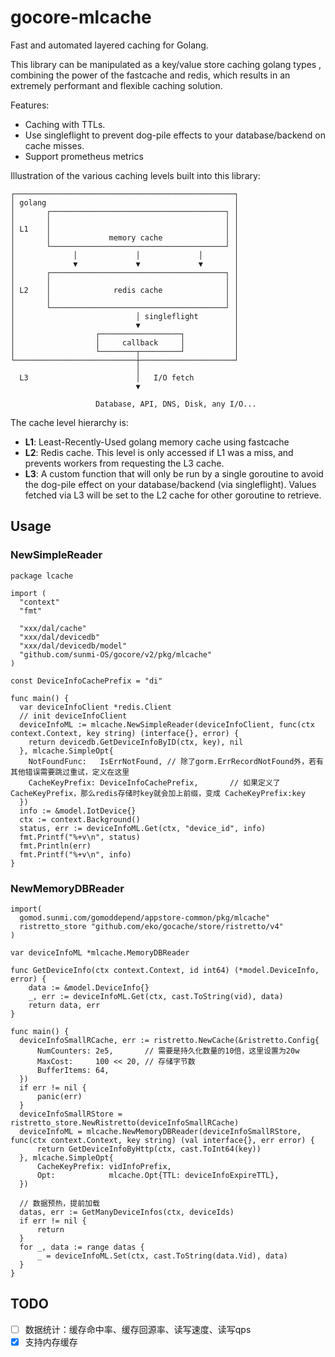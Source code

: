 # gocore-mlcache

Fast and automated layered caching for Golang.

This library can be manipulated as a key/value store caching golang types , combining the power of the fastcache and redis, which results in an extremely performant and flexible caching solution.

Features:

- Caching with TTLs.
- Use singleflight to prevent dog-pile effects to your
  database/backend on cache misses.
- Support prometheus metrics

Illustration of the various caching levels built into this library:


```
┌─────────────────────────────────────────────────┐
│ golang                                          │
│       ┌───────────────────────────────────────┐ │
│       │                                       │ │
│ L1    │                                       │ │
│       │             memory cache              │ │
│       └───────────────────────────────────────┘ │
│             │             │             │       │
│             ▼             ▼             ▼       │
│       ┌───────────────────────────────────────┐ │
│       │                                       │ │
│ L2    │              redis cache              │ │
│       │                                       │ │
│       └───────────────────────────────────────┘ │
│                           │ singleflight        │
│                           ▼                     │
│                  ┌──────────────────┐           │
│                  │     callback     │           │
│                  └────────┬─────────┘           │
└───────────────────────────┼─────────────────────┘
                            │
  L3                        │   I/O fetch
                            ▼

                   Database, API, DNS, Disk, any I/O...
```


The cache level hierarchy is:
- **L1**: Least-Recently-Used golang memory cache using fastcache
- **L2**: Redis cache. This level is only accessed if L1 was a miss, 
  and prevents workers from requesting the L3 cache.
- **L3**: A custom function that will only be run by a single goroutine
  to avoid the dog-pile effect on your database/backend
  (via singleflight). Values fetched via L3 will be set to the L2 cache
  for other goroutine to retrieve.

## Usage
### NewSimpleReader
```golang
package lcache

import (
  "context"
  "fmt"

  "xxx/dal/cache"
  "xxx/dal/devicedb"
  "xxx/dal/devicedb/model"
  "github.com/sunmi-OS/gocore/v2/pkg/mlcache"
)

const DeviceInfoCachePrefix = "di"

func main() {
  var deviceInfoClient *redis.Client
  // init deviceInfoClient
  deviceInfoML := mlcache.NewSimpleReader(deviceInfoClient, func(ctx context.Context, key string) (interface{}, error) {
    return devicedb.GetDeviceInfoByID(ctx, key), nil
  }, mlcache.SimpleOpt{
    NotFoundFunc:   IsErrNotFound, // 除了gorm.ErrRecordNotFound外，若有其他错误需要跳过重试，定义在这里
    CacheKeyPrefix: DeviceInfoCachePrefix,       // 如果定义了CacheKeyPrefix，那么redis存储时key就会加上前缀，变成 CacheKeyPrefix:key
  })
  info := &model.IotDevice{}
  ctx := context.Background()
  status, err := deviceInfoML.Get(ctx, "device_id", info)
  fmt.Printf("%+v\n", status)
  fmt.Println(err)
  fmt.Printf("%+v\n", info)
}

```

### NewMemoryDBReader

```
import(
  gomod.sunmi.com/gomoddepend/appstore-common/pkg/mlcache"
  ristretto_store "github.com/eko/gocache/store/ristretto/v4"
)

var deviceInfoML *mlcache.MemoryDBReader

func GetDeviceInfo(ctx context.Context, id int64) (*model.DeviceInfo, error) {
	data := &model.DeviceInfo{}
	_, err := deviceInfoML.Get(ctx, cast.ToString(vid), data)
	return data, err
}

func main() {
  deviceInfoSmallRCache, err := ristretto.NewCache(&ristretto.Config{
      NumCounters: 2e5,       // 需要是持久化数量的10倍，这里设置为20w
      MaxCost:     100 << 20, // 存储字节数
      BufferItems: 64,
  })
  if err != nil {
      panic(err)
  }
  deviceInfoSmallRStore = ristretto_store.NewRistretto(deviceInfoSmallRCache)
  deviceInfoML = mlcache.NewMemoryDBReader(deviceInfoSmallRStore, func(ctx context.Context, key string) (val interface{}, err error) {
      return GetDeviceInfoByHttp(ctx, cast.ToInt64(key))
  }, mlcache.SimpleOpt{
      CacheKeyPrefix: vidInfoPrefix,
      Opt:            mlcache.Opt{TTL: deviceInfoExpireTTL},
  })

  // 数据预热，提前加载
  datas, err := GetManyDeviceInfos(ctx, deviceIds)
  if err != nil {
      return
  }
  for _, data := range datas {
      _ = deviceInfoML.Set(ctx, cast.ToString(data.Vid), data)
  }
}

```


## TODO
- [ ] 数据统计：缓存命中率、缓存回源率、读写速度、读写qps
- [x] 支持内存缓存 